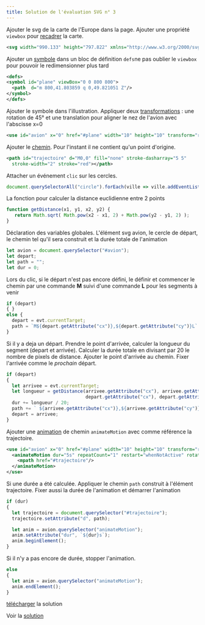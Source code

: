 ```yaml
---
title: Solution de l'évaluation SVG n° 3
---
```


Ajouter le svg de la carte de l'Europe dans la page. Ajouter une propriété `viewbox` pour [recadrer](../../zone/) la carte.

```svg
<svg width="990.133" height="797.822" xmlns="http://www.w3.org/2000/svg" viewbox="155 215 445 380">
```

Ajouter un [symbole](../../bibliotheque/) dans un bloc de définition `defs`ne pas oublier le `viewbox` pour pouvoir le redimensionner plus tard

```svg
<defs>
<symbol id="plane" viewBox="0 0 800 800">
  <path  d="m 800,41.803859 q 0,49.821051 Z"/>
</symbol>
</defs>
```

Ajouter le symbole dans l'illustration. Appliquer deux [transformations](../../transformation) : une rotation de 45° et une translation pour aligner le nez de l'avion avec l'abscisse x=0

```svg
<use id="avion" x="0" href="#plane" width="10" height="10" transform="rotate(45) translate(-9 0)" />
```
Ajouter le [chemin](../../formes). Pour l'instant il ne contient qu'un point d'origine. 

```svg
<path id="trajectoire" d="M0,0" fill="none" stroke-dasharray="5 5" 
  stroke-width="2" stroke="red"></path>
```

Attacher un événement `clic` sur les cercles.

```javascript
document.querySelectorAll("circle").forEach(ville => ville.addEventListener("click", evt => {
```

La fonction pour calculer la distance euclidienne entre 2 points

```javascript
function getDistance(x1, y1, x2, y2) {
   return Math.sqrt( Math.pow(x2 - x1, 2) + Math.pow(y2 - y1, 2) );
}
```

Déclaration des variables globales. L'élément svg avion, le cercle de départ, le chemin tel qu'il sera construit et la durée totale de l'animation

```javascript
let avion = document.querySelector("#avion");
let depart;
let path = "";
let dur = 0;
```

Lors du clic, si le départ n'est pas encore défini, le définir et commencer le chemin par une commande **M** suivi d'une commande **L** pour les segments à venir

```javascript
if (depart) 
{ }
else {
  depart = evt.currentTarget; 
  path = `M${depart.getAttribute("cx")},${depart.getAttribute("cy")}L` ;
}
```

Si il y a deja un départ. Prendre le point d'arrivée, calculer la longueur du segment (depart et arrivée). Calculer la durée totale en divisant par 20 le nombre de pixels de distance. Ajouter le point d'arrivée au chemin. Fixer l'arrivée comme le _prochain_ départ. 

```javascript
if (depart) 
{ 
  let arrivee = evt.currentTarget; 
  let longueur = getDistance(arrivee.getAttribute("cx"), arrivee.getAttribute("cy"), 
                             depart.getAttribute("cx"), depart.getAttribute("cy"));
  dur += longueur / 20;
  path += ` ${arrivee.getAttribute("cx")},${arrivee.getAttribute("cy")}`; 
  depart = arrivee;
}
```

Ajouter une [animation](../../animation) de chemin `animateMotion` avec comme référence la trajectoire.

```svg
<use id="avion" x="0" href="#plane" width="10" height="10" transform="rotate(45) translate(-9 0)" >
  <animateMotion dur="5s" repeatCount="1" restart="whenNotActive" rotate="auto" fill="freeze">
    <mpath href="#trajectoire"/>
  </animateMotion>
</use>
```

Si une durée a été calculée. Appliquer le chemin `path` construit à l'élément trajectoire. Fixer aussi la durée de l'animation et démarrer l'animation

```javascript
if (dur)
{
  let trajectoire = document.querySelector("#trajectoire");
  trajectoire.setAttribute("d", path);

  let anim = avion.querySelector("animateMotion");
  anim.setAttribute("dur", `${dur}s`);
  anim.beginElement();
}
```

Si il n'y a pas encore de durée, stopper l'animation.

```javascript
else
{
  let anim = avion.querySelector("animateMotion");
  anim.endElement();
}
```

<a href="../reponse3" download>télécharger</a> la solution

Voir la [solution](../reponse3)
